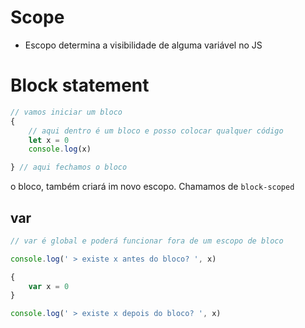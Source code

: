 # Scope

* Escopo determina a visibilidade de alguma variável no JS

# Block statement
```js
// vamos iniciar um bloco
{
    // aqui dentro é um bloco e posso colocar qualquer código
    let x = 0
    console.log(x)

} // aqui fechamos o bloco

```
o bloco, também criará im novo escopo. Chamamos de `block-scoped`


## var
```js
// var é global e poderá funcionar fora de um escopo de bloco

console.log(' > existe x antes do bloco? ', x)

{
    var x = 0
}

console.log(' > existe x depois do bloco? ', x)

```
